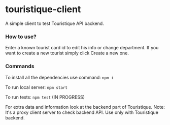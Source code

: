 # touristique-client
A simple client to test Touristique API backend.

### How to use?
Enter a known tourist card id to edit his info or change department. If you want to create a new tourist simply click Create a new one.

### Commands
To install all the dependencies use command:
`npm i`

To run local server:
`npm start`

To run tests:
`npm test` (IN PROGRESS)

For extra data and information look at the backend part of Touristique.
Note: It's a proxy client server to check backend API. Use only with Touristique backend.
